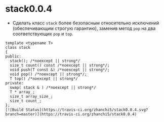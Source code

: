 # stack0.0.4

- Сделать класс `stack` более безопасным относительно исключений (обеспечивающим строгую гарантию), заменив метод `pop` на два соответствующих `pop` и `top`.
```
template <typename T>
class stack
{
public:
  stack(); /*noexcept || strong*/
  size_t count() const /*noexcept || strong*/;
  void push(T const &) /*noexcept || strong*/;
  void pop() /*noexcept || strong*/;
  T top() /*noexcept || strong*/
private:
  swap( stack & ) /*noexcept || strong*/
  T * array_;
  size_t array_size_;
  size_t count_;
};
[![Build Status](https://travis-ci.org/zhanchi5/stack0.0.4.svg?branch=master)](https://travis-ci.org/zhanchi5/stack0.0.4)

